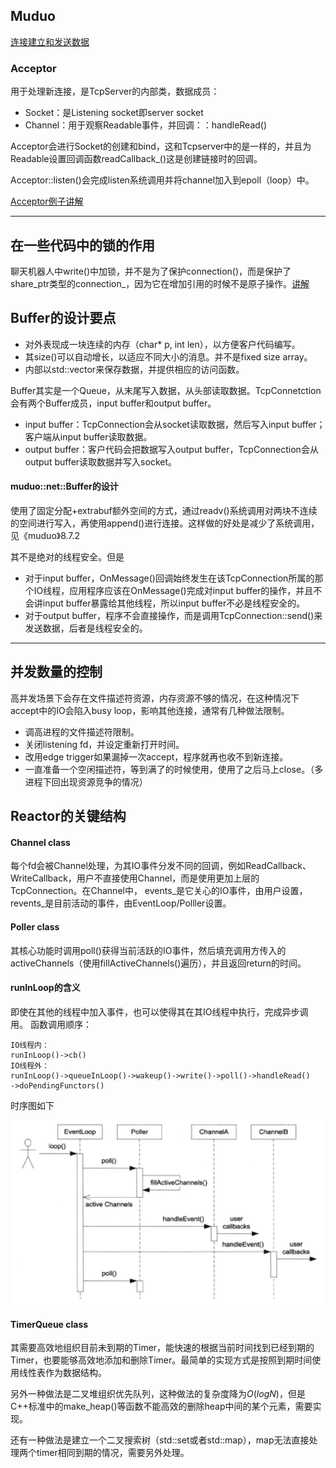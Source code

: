 ## Muduo
[连接建立和发送数据](https://mp.weixin.qq.com/s?__biz=MzA3MzU5NDY5Mg==&mid=2648663545&idx=1&sn=4501df315181150dda713176135df077&chksm=872767d2b050eec43cb2f961db71d17a43d75898ddb01c7cff6c2e5e0852cabd89c06cda87e5&token=195924822&lang=zh_CN#rd)

### Acceptor
用于处理新连接，是TcpServer的内部类，数据成员：
- Socket：是Listening socket即server socket
- Channel：用于观察Readable事件，并回调：：handleRead()

Acceptor会进行Socket的创建和bind，这和Tcpserver中的是一样的，并且为Readable设置回调函数readCallback_()这是创建链接时的回调。

Acceptor::listen()会完成listen系统调用并将channel加入到epoll（loop）中。

[Acceptor例子讲解](https://blog.csdn.net/messiran10/article/details/51692078)


---

## 在一些代码中的锁的作用

聊天机器人中write()中加锁，并不是为了保护connection()，而是保护了share_ptr类型的connection_，因为它在增加引用的时候不是原子操作。[讲解](https://www.cnblogs.com/lenmom/p/9198126.html)

## Buffer的设计要点
- 对外表现成一块连续的内存（char* p, int len），以方便客户代码编写。
- 其size()可以自动增长，以适应不同大小的消息。并不是fixed size array。
- 内部以std::vector<char>来保存数据，并提供相应的访问函数。

Buffer其实是一个Queue，从末尾写入数据，从头部读取数据。TcpConnetction会有两个Buffer成员，input buffer和output buffer。

- input buffer：TcpConnection会从socket读取数据，然后写入input buffer；客户端从input buffer读取数据。
- output buffer：客户代码会把数据写入output buffer，TcpConnection会从output buffer读取数据并写入socket。

#### muduo::net::Buffer的设计
使用了固定分配+extrabuf额外空间的方式，通过readv()系统调用对两块不连续的空间进行写入，再使用append()进行连接。这样做的好处是减少了系统调用，见《muduo》8.7.2

其不是绝对的线程安全。但是
- 对于input buffer，OnMessage()回调始终发生在该TcpConnection所属的那个IO线程，应用程序应该在OnMessage()完成对input buffer的操作，并且不会讲input buffer暴露给其他线程，所以input buffer不必是线程安全的。
- 对于output buffer，程序不会直接操作，而是调用TcpConnection::send()来发送数据，后者是线程安全的。

---

## 并发数量的控制
高并发场景下会存在文件描述符资源，内存资源不够的情况，在这种情况下accept中的IO会陷入busy loop，影响其他连接，通常有几种做法限制。
- 调高进程的文件描述符限制。
- 关闭listening fd，并设定重新打开时间。
- 改用edge trigger如果漏掉一次accept，程序就再也收不到新连接。
- 一直准备一个空闲描述符，等到满了的时候使用，使用了之后马上close。（多进程下回出现资源竞争的情况）

## Reactor的关键结构

#### Channel class
每个fd会被Channel处理，为其IO事件分发不同的回调，例如ReadCallback、WriteCallback，用户不直接使用Channel，而是使用更加上层的TcpConnection。在Channel中，
events_是它关心的IO事件，由用户设置，revents_是目前活动的事件，由EventLoop/Polller设置。

#### Poller class
其核心功能时调用poll()获得当前活跃的IO事件，然后填充调用方传入的activeChannels（使用fillActiveChannels()遍历），并且返回return的时间。

#### runInLoop的含义
即使在其他的线程中加入事件，也可以使得其在其IO线程中执行，完成异步调用。
函数调用顺序：
```
IO线程内：
runInLoop()->cb()
IO线程外：
runInLoop()->queueInLoop()->wakeup()->write()->poll()->handleRead()
->doPendingFunctors()
```

时序图如下
<div align=center>
<img src="../../img/Reactor.png">
</div>

#### TimerQueue class
其需要高效地组织目前未到期的Timer，能快速的根据当前时间找到已经到期的Timer，也要能够高效地添加和删除Timer。最简单的实现方式是按照到期时间使用线性表作为数据结构。

另外一种做法是二叉堆组织优先队列，这种做法的复杂度降为$O(log N)$，但是C++标准中的make_heap()等函数不能高效的删除heap中间的某个元素，需要实现。

还有一种做法是建立一个二叉搜索树（std::set或者std::map），map无法直接处理两个timer相同到期的情况，需要另外处理。
